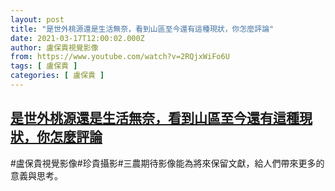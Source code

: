 ```yaml
---
layout: post
title: "是世外桃源還是生活無奈，看到山區至今還有這種現狀，你怎麼評論"
date: 2021-03-17T12:00:02.000Z
author: 盧保貴視覺影像
from: https://www.youtube.com/watch?v=2RQjxWiFo6U
tags: [ 盧保貴 ]
categories: [ 盧保貴 ]
---
```

<!--1615982402000-->
[是世外桃源還是生活無奈，看到山區至今還有這種現狀，你怎麼評論](https://www.youtube.com/watch?v=2RQjxWiFo6U)
------

<div>
#盧保貴視覺影像#珍貴攝影#三農期待影像能為將來保留文獻，給人們帶來更多的意義與思考。
</div>
